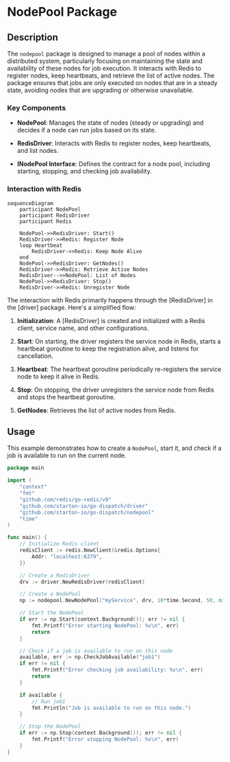 # NodePool Package

## Description

The `nodepool` package is designed to manage a pool of nodes within a distributed system, particularly focusing on maintaining the state and availability of these nodes for job execution. It interacts with Redis to register nodes, keep heartbeats, and retrieve the list of active nodes. The package ensures that jobs are only executed on nodes that are in a steady state, avoiding nodes that are upgrading or otherwise unavailable.


### Key Components

- **NodePool**: Manages the state of nodes (steady or upgrading) and decides if a node can run jobs based on its state.

- **RedisDriver**: Interacts with Redis to register nodes, keep heartbeats, and list nodes.

- **INodePool Interface**: Defines the contract for a node pool, including starting, stopping, and checking job availability.


### Interaction with Redis

```mermaid
sequenceDiagram
    participant NodePool
    participant RedisDriver
    participant Redis

    NodePool->>RedisDriver: Start()
    RedisDriver->>Redis: Register Node
    loop Heartbeat
        RedisDriver->>Redis: Keep Node Alive
    end
    NodePool->>RedisDriver: GetNodes()
    RedisDriver->>Redis: Retrieve Active Nodes
    RedisDriver-->>NodePool: List of Nodes
    NodePool->>RedisDriver: Stop()
    RedisDriver->>Redis: Unregister Node
```

The interaction with Redis primarily happens through the [RedisDriver] in the [driver] package. Here's a simplified flow:

1. **Initialization**: A [RedisDriver] is created and initialized with a Redis client, service name, and other configurations.

2. **Start**: On starting, the driver registers the service node in Redis, starts a heartbeat goroutine to keep the registration alive, and listens for cancellation.

3. **Heartbeat**: The heartbeat goroutine periodically re-registers the service node to keep it alive in Redis.

4. **Stop**: On stopping, the driver unregisters the service node from Redis and stops the heartbeat goroutine.

5. **GetNodes**: Retrieves the list of active nodes from Redis.

## Usage

This example demonstrates how to create a `NodePool`, start it, and check if a job is available to run on the current node.

```go
package main

import (
    "context"
    "fmt"
    "github.com/redis/go-redis/v9"
    "github.com/starton-io/go-dispatch/driver"
    "github.com/starton-io/go-dispatch/nodepool"
    "time"
)

func main() {
    // Initialize Redis client
    redisClient := redis.NewClient(&redis.Options{
        Addr: "localhost:6379",
    })

    // Create a RedisDriver
    drv := driver.NewRedisDriver(redisClient)

    // Create a NodePool
    np := nodepool.NewNodePool("myService", drv, 10*time.Second, 50, nil)

    // Start the NodePool
    if err := np.Start(context.Background()); err != nil {
        fmt.Printf("Error starting NodePool: %v\n", err)
        return
    }

    // Check if a job is available to run on this node
    available, err := np.CheckJobAvailable("job1")
    if err != nil {
        fmt.Printf("Error checking job availability: %v\n", err)
        return
    }

    if available {
        // Run job1
        fmt.Println("Job is available to run on this node.")
    }

    // Stop the NodePool
    if err := np.Stop(context.Background()); err != nil {
        fmt.Printf("Error stopping NodePool: %v\n", err)
    }
}
```